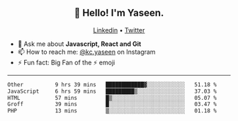 <h2 align="center">👋 Hello! I'm Yaseen.</h2>
<p align="center">
  <a href="https://www.linkedin.com/in/yaseenkc/">Linkedin</a> •
  <a href="https://twitter.com/yaseeenkc">Twitter</a>
</p>


<!--- 🔭 I’m currently working at []() as an  -->
- 💬 Ask me about **Javascript, React and Git**
- 📫 How to reach me: [@kc.yaseen](https://instagram.com/kc.yaseen) on Instagram
- ⚡ Fun fact: Big Fan of the :zap: emoji

-------

<!--START_SECTION:waka-->

```txt
Other          9 hrs 39 mins   ████████████▓░░░░░░░░░░░░   51.18 %
JavaScript     6 hrs 59 mins   █████████▒░░░░░░░░░░░░░░░   37.03 %
HTML           57 mins         █▒░░░░░░░░░░░░░░░░░░░░░░░   05.07 %
Groff          39 mins         █░░░░░░░░░░░░░░░░░░░░░░░░   03.47 %
PHP            13 mins         ▒░░░░░░░░░░░░░░░░░░░░░░░░   01.18 %
```

<!--END_SECTION:waka-->
